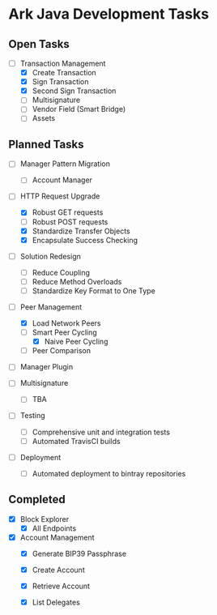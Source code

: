 # Ark Java Development Tasks

## Open Tasks

- [ ] Transaction Management
    - [x] Create Transaction
    - [x] Sign Transaction
    - [x] Second Sign Transaction
    - [ ] Multisignature
    - [ ] Vendor Field (Smart Bridge)
    - [ ] Assets 

## Planned Tasks

- [ ] Manager Pattern Migration
    - [ ] Account Manager

- [ ] HTTP Request Upgrade
    - [x] Robust GET requests
    - [ ] Robust POST requests
    - [x] Standardize Transfer Objects
    - [x] Encapsulate Success Checking

- [ ] Solution Redesign
    - [ ] Reduce Coupling
    - [ ] Reduce Method Overloads
    - [ ] Standardize Key Format to One Type

- [ ] Peer Management
    - [x] Load Network Peers
    - [ ] Smart Peer Cycling
        - [x] Naive Peer Cycling
    - [ ] Peer Comparison

- [ ] Manager Plugin

- [ ] Multisignature
    - [ ] TBA
    
- [ ] Testing
    - [ ] Comprehensive unit and integration tests
    - [ ] Automated TravisCI builds
    
- [ ] Deployment
    - [ ] Automated deployment to bintray repositories

## Completed

- [x] Block Explorer
    - [x] All Endpoints
    
- [x] Account Management 
    - [x] Generate BIP39 Passphrase
    - [x] Create Account
    - [x] Retrieve Account
    - [x] List Delegates
    